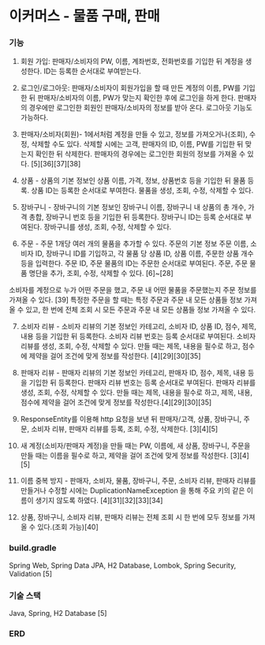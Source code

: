 # 이커머스 - 물품 구매, 판매

### 기능
1. 회원 가입: 판매자/소비자의 PW, 이름, 계좌번호, 전화번호를 기입한 뒤 계정을 생성한다. ID는 등록한 순서대로 부여받는다.


2. 로그인/로그아웃: 판매자/소비자이 회원가입을 할 때 만든 계정의 이름, PW를 기입한 뒤 
판매자/소비자의 이름, PW가 맞는지 확인한 후에 로그인을 하게 한다. 판매자의 경우에만 로그인한 회원인 
판매자/소비자의 정보를 받아 온다. 로그아웃 기능도 가능하다.


3. 판매자/소비자(회원)- 1에서처럼 계정을 만들 수 있고, 정보를 가져오거나(조회), 수정, 삭제할 수도 있다.
삭제할 시에는 고객, 판매자의 ID, 이름, PW를 기입한 뒤 맞는지 확인한 뒤 삭제한다.
판매자의 경우에는 로그인한 회원의 정보를 가져올 수 있다. [5][36][37][38]


4. 상품 - 상품의 기본 정보인 상품 이름, 가격, 정보, 상품번호 등을 기입한 뒤 물품 등록. 
상품 ID는 등록한 순서대로 부여한다. 물품을 생성, 조회, 수정, 삭제할 수 있다.


5. 장바구니 - 장바구니의 기본 정보인 장바구니 이름, 장바구니 내 상품의 총 개수, 가격 총합, 장바구니 번호 등을
기입한 뒤 등록한다. 장바구니 ID는 등록 순서대로 부여된다. 장바구니를 생성, 조회, 수정, 삭제할 수 있다. 


6. 주문 - 주문 1개당 여러 개의 물품을 추가할 수 있다. 주문의 기본 정보 주문 이름, 소비자 ID, 장바구니 ID를 기입하고,
각 물품 당 상품 ID, 상품 이름, 주문한 상품 개수 등을 입력한다. 주문 ID, 주문 물품의 ID는 주문한 순서대로 부여된다.
주문, 주문 물품 명단을 추가, 조회, 수정, 삭제할 수 있다. [6]~[28] 

소비자를 계정으로 누가 어떤 주문을 했고, 주문 내 어떤 물품을 주문했는지 주문 정보를 가져올 수 있다. [39] 특정한 주문을 할 때는 
특정 주문과 주문 내 모든 상품들 정보 가져올 수 있고, 한 번에 전체 조회 시 모든 주문과 주문 내 모든 상품들 정보 가져올 수 있다.


7. 소비자 리뷰 - 소비자 리뷰의 기본 정보인 카테고리, 소비자 ID, 상품 ID, 점수, 제목, 내용 등을 기입한 뒤 등록한다.
소비자 리뷰 번호는 등록 순서대로 부여된다. 소비자 리뷰를 생성, 조회, 수정, 삭제할 수 있다.
만들 때는 제목, 내용을 필수로 하고, 점수에 제약을 걸어 조건에 맞게 정보를 작성한다. [4][29][30][35]


8. 판매자 리뷰 - 판매자 리뷰의 기본 정보인 카테고리, 판매자 ID, 점수, 제목, 내용 등을 기입한 뒤 등록한다.
판매자 리뷰 번호는 등록 순서대로 부여된다. 판매자 리뷰를 생성, 조회, 수정, 삭제할 수 있다.
만들 때는 제목, 내용을 필수로 하고, 제목, 내용, 점수에 제약을 걸어 조건에 맞게 정보를 작성한다.[4][29][30][35]


9. ResponseEntity를 이용해 http 요청을 보낸 뒤 판매자/고객, 상품, 장바구니, 주문,
소비자 리뷰, 판매자 리뷰를 등록, 조회, 수정, 삭제한다. [3][4][5]


10. 새 계정(소비자/판매자 계정)을 만들 때는 PW, 이름에, 새 상품, 장바구니, 주문을
만들 때는 이름을 필수로 하고, 제약을 걸어 조건에 맞게 정보를 작성한다. [3][4][5]


11. 이름 중복 방지 - 판매자, 소비자, 물품, 장바구니, 주문, 소비자 리뷰, 판매자 리뷰를 만들거나 수정할 시에는 
DuplicationNameException 을 통해 주요 키의 같은 이름이 생기지 않도록 하였다. [4][31][32][33][34]


12. 상품, 장바구니, 소비자 리뷰, 판매자 리뷰는 전체 조회 시 한 번에 모두 정보를 가져올 수 있다.(조회 가능)[40]

### build.gradle
Spring Web, Spring Data JPA, H2 Database, Lombok, Spring Security, Validation [5]

### 기술 스택
Java, Spring, H2 Database [5]

### ERD